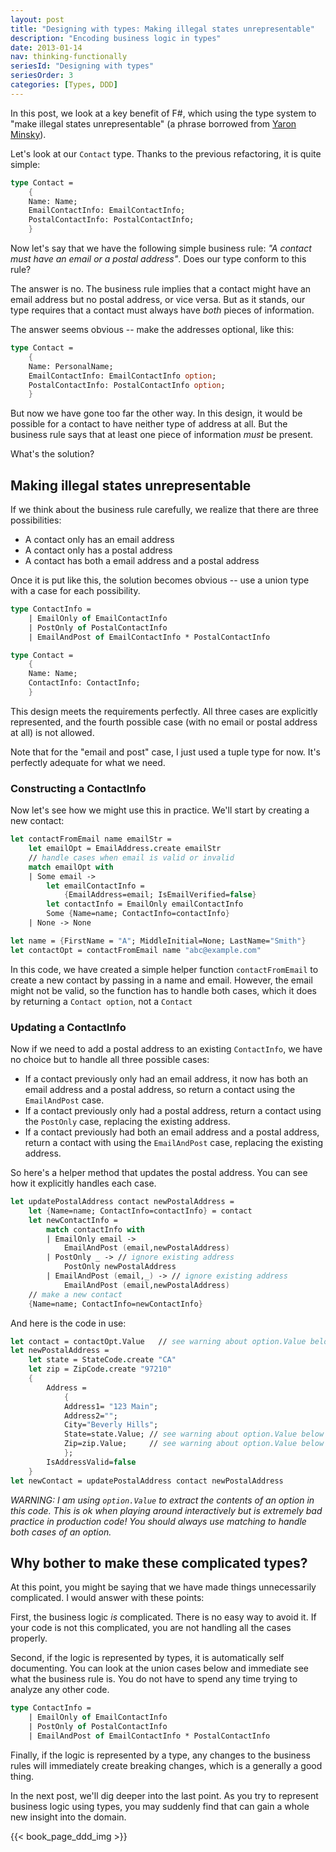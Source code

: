 ```yaml
---
layout: post
title: "Designing with types: Making illegal states unrepresentable"
description: "Encoding business logic in types"
date: 2013-01-14
nav: thinking-functionally
seriesId: "Designing with types"
seriesOrder: 3
categories: [Types, DDD]
---
```


In this post, we look at a key benefit of F#, which using the type system to "make illegal states unrepresentable" (a phrase borrowed from [Yaron Minsky](https://blog.janestreet.com/effective-ml-revisited/)).

Let's look at our `Contact` type. Thanks to the previous refactoring, it is quite simple:

```fsharp
type Contact =
    {
    Name: Name;
    EmailContactInfo: EmailContactInfo;
    PostalContactInfo: PostalContactInfo;
    }
```

Now let's say that we have the following simple business rule: *"A contact must have an email or a postal address"*. Does our type conform to this rule?

The answer is no. The business rule implies that a contact might have an email address but no postal address, or vice versa. But as it stands, our type requires that a contact must always have *both* pieces of information.

The answer seems obvious -- make the addresses optional, like this:

```fsharp
type Contact =
    {
    Name: PersonalName;
    EmailContactInfo: EmailContactInfo option;
    PostalContactInfo: PostalContactInfo option;
    }
```

But now we have gone too far the other way. In this design, it would be possible for a contact to have neither type of address at all. But the business rule says that at least one piece of information *must* be present.

What's the solution?

## Making illegal states unrepresentable

If we think about the business rule carefully, we realize that there are three possibilities:

* A contact only has an email address
* A contact only has a postal address
* A contact has both a email address and a postal address

Once it is put like this, the solution becomes obvious -- use a union type with a case for each possibility.

```fsharp
type ContactInfo =
    | EmailOnly of EmailContactInfo
    | PostOnly of PostalContactInfo
    | EmailAndPost of EmailContactInfo * PostalContactInfo

type Contact =
    {
    Name: Name;
    ContactInfo: ContactInfo;
    }
```

This design meets the requirements perfectly. All three cases are explicitly represented, and the fourth possible case (with no email or postal address at all) is not allowed.

Note that for the "email and post" case, I just used a tuple type for now. It's perfectly adequate for what we need.

### Constructing a ContactInfo

Now let's see how we might use this in practice. We'll start by creating a new contact:

```fsharp
let contactFromEmail name emailStr =
    let emailOpt = EmailAddress.create emailStr
    // handle cases when email is valid or invalid
    match emailOpt with
    | Some email ->
        let emailContactInfo =
            {EmailAddress=email; IsEmailVerified=false}
        let contactInfo = EmailOnly emailContactInfo
        Some {Name=name; ContactInfo=contactInfo}
    | None -> None

let name = {FirstName = "A"; MiddleInitial=None; LastName="Smith"}
let contactOpt = contactFromEmail name "abc@example.com"
```

In this code, we have created a simple helper function `contactFromEmail` to create a new contact by passing in a name and email.
However, the email might not be valid, so the function has to handle both cases, which it does by returning a `Contact option`, not a `Contact`

### Updating a ContactInfo

Now if we need to add a postal address to an existing `ContactInfo`, we have no choice but to handle all three possible cases:

* If a contact previously only had an email address, it now has both an email address and a postal address, so return a contact using the `EmailAndPost` case.
* If a contact previously only had a postal address, return a contact using the `PostOnly` case, replacing the existing address.
* If a contact previously had both an email address and a postal address, return a contact with using the `EmailAndPost` case, replacing the existing address.

So here's a helper method that updates the postal address. You can see how it explicitly handles each case.

```fsharp
let updatePostalAddress contact newPostalAddress =
    let {Name=name; ContactInfo=contactInfo} = contact
    let newContactInfo =
        match contactInfo with
        | EmailOnly email ->
            EmailAndPost (email,newPostalAddress)
        | PostOnly _ -> // ignore existing address
            PostOnly newPostalAddress
        | EmailAndPost (email,_) -> // ignore existing address
            EmailAndPost (email,newPostalAddress)
    // make a new contact
    {Name=name; ContactInfo=newContactInfo}
```

And here is the code in use:

```fsharp
let contact = contactOpt.Value   // see warning about option.Value below
let newPostalAddress =
    let state = StateCode.create "CA"
    let zip = ZipCode.create "97210"
    {
        Address =
            {
            Address1= "123 Main";
            Address2="";
            City="Beverly Hills";
            State=state.Value; // see warning about option.Value below
            Zip=zip.Value;     // see warning about option.Value below
            };
        IsAddressValid=false
    }
let newContact = updatePostalAddress contact newPostalAddress
```

*WARNING: I am using `option.Value` to extract the contents of an option in this code.
This is ok when playing around interactively but is extremely bad practice in production code! You should always use matching to handle both cases of an option.*


## Why bother to make these complicated types?

At this point, you might be saying that we have made things unnecessarily complicated. I would answer with these points:

First, the business logic *is* complicated. There is no easy way to avoid it. If your code is not this complicated, you are not handling all the cases properly.

Second, if the logic is represented by types, it is automatically self documenting. You can look at the union cases below and immediate see what the business rule is. You do not have to spend any time trying to analyze any other code.

```fsharp
type ContactInfo =
    | EmailOnly of EmailContactInfo
    | PostOnly of PostalContactInfo
    | EmailAndPost of EmailContactInfo * PostalContactInfo
```

Finally, if the logic is represented by a type, any changes to the business rules will immediately create breaking changes, which is a generally a good thing.

In the next post, we'll dig deeper into the last point. As you try to represent business logic using types, you may suddenly find that can gain a whole new insight into the domain.

{{< book_page_ddd_img >}}
